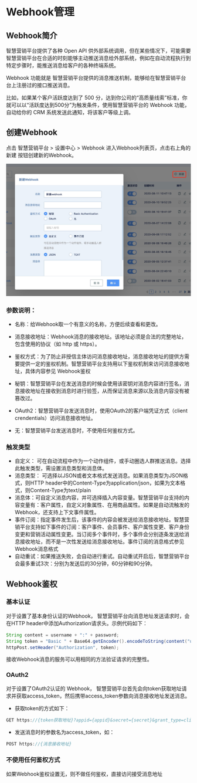 # Webhook管理

## Webhook简介
智慧营销平台提供了各种 Open API 供外部系统调用，但在某些情况下，可能需要智慧营销平台在合适的时刻能够主动推送消息给外部系统，例如在自动流程执行到特定步骤时，能推送消息给客户的各种终端系统。

Webhook 功能就是 智慧营销平台提供的消息推送机制，能够给在智慧营销平台台上注册过的接口推送消息。

比如，如果某个客户活跃度达到了 500 分，达到你公司的“高质量线索”标准，你就可以以“活跃度达到500分”为触发条件，使用智慧营销平台的 Webhook 功能，自动给你的 CRM 系统发送此通知，将该客户等级上调。


## 创建Webhook
点击 智慧营销平台 > 设置中心 > Webhook 进入Webhook列表页，点击右上角的 新建 按钮创建新的Webhook。

![创建webhook](../.vuepress/public/webhook.jpg)
### 参数说明：

- 名称：给Webhook取一个有意义的名称，方便后续查看和更改。

- 消息接收地址：Webhook消息的接收地址。该地址必须是合法的完整地址，包含使用的协议（如 http 或 https）。

- 鉴权方式：为了防止非授信主体访问消息接收地址，消息接收地址的提供方需要提供一定的鉴权机制。智慧营销平台支持用以下鉴权机制来访问消息接收地址，具体内容参见 Webhook鉴权

- 秘钥：智慧营销平台在发送消息的时候会使用该密钥对消息内容进行签名，消息接收地址在接收到消息时进行验签，从而保证消息来源以及消息内容没有被篡改过。
- OAuth2：智慧营销平台发送消息时，使用OAuth2的客户端凭证方式（client crendentials）访问消息接收地址。
- 无：智慧营销平台发送消息时，不使用任何鉴权方式。
### 触发类型

- 自定义： 可在自动流程中作为一个动作组件，或手动圈选人群推送消息。选择此触发类型，需设置消息类型和消息体。
- 消息类型： 可选择以JSON或者文本格式发送消息。如果消息类型为JSON格式，则HTTP header中的Content-Type为application/json，如果为文本格式，则Content-Type为text/plain
- 消息体：可自定义消息内容，并可选择插入内容变量。智慧营销平台支持的内容变量有：客户属性，自定义对象属性、在用商品属性。如果是自动流触发的Webhook，还支持上下文事件属性。
- 事件订阅：指定事件发生后，该事件的内容会被发送给消息接收地址。智慧营销平台支持如下事件的订阅：客户事件、会员事件、客户属性变更、客户身份变更和营销活动属性变更。当订阅多个事件时，多个事件会分别逐条发送给消息接收地址，而不是一次性发送给消息接收地址。事件订阅的消息格式参见Webhook消息格式
- 自动重试：如果推送失败，会自动进行重试。自动重试开启后，智慧营销平台会最多重试3次：分别为发送后的30分钟，60分钟和90分钟。

## Webhook鉴权
### 基本认证
对于设置了基本身份认证的Webhook， 智慧营销平台向消息地址发送请求时，会在HTTP header中添加Authorization请求头。示例代码如下：
``` java
String content = username + ":" + password;
String token = "Basic " + Base64.getEncoder().encodeToString(content("utf-8"));
httpPost.setHeader("Authorization", token);
``` 
接收Webhook消息的服务可以用相同的方法验证请求的完整性。

### OAuth2
对于设置了OAuth2认证的 Webhook， 智慧营销平台首先会向token获取地址请求并获取access_token，然后携带access_token参数向消息接收地址发送消息。
- 获取token的方式如下：
``` java
GET https://{token获取地址}?appid={appid}&secret={secret}&grant_type=client_credentials
  ``` 
- 发送消息时的参数名为access_token，如：

 ``` java
POST https://{消息接收地址}
  ``` 
### 不使用任何鉴权方式
如果Webhook鉴权设置无，则不做任何鉴权，直接访问接受消息地址


